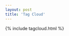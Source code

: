 ```yaml
---
layout: post
title: 'Tag Cloud' 
---
```


<div class="wrapper">
  {% include tagcloud.html %}
</div>
